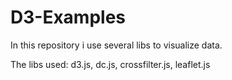 # D3-Examples
In this repository i use several libs to visualize data.

The libs used:
d3.js, dc.js, crossfilter.js, leaflet.js 


